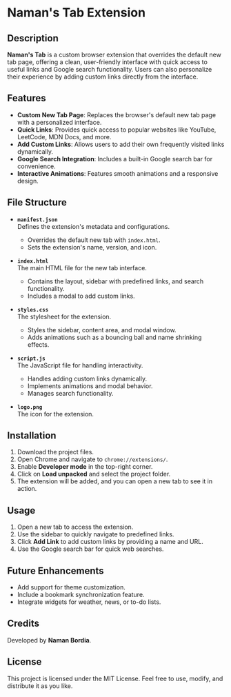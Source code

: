 # Naman's Tab Extension

## Description
**Naman's Tab** is a custom browser extension that overrides the default new tab page, offering a clean, user-friendly interface with quick access to useful links and Google search functionality. Users can also personalize their experience by adding custom links directly from the interface.

## Features
- **Custom New Tab Page**: Replaces the browser's default new tab page with a personalized interface.
- **Quick Links**: Provides quick access to popular websites like YouTube, LeetCode, MDN Docs, and more.
- **Add Custom Links**: Allows users to add their own frequently visited links dynamically.
- **Google Search Integration**: Includes a built-in Google search bar for convenience.
- **Interactive Animations**: Features smooth animations and a responsive design.

## File Structure

- **`manifest.json`**  
  Defines the extension's metadata and configurations.  
  - Overrides the default new tab with `index.html`.  
  - Sets the extension's name, version, and icon.

- **`index.html`**  
  The main HTML file for the new tab interface.  
  - Contains the layout, sidebar with predefined links, and search functionality.  
  - Includes a modal to add custom links.

- **`styles.css`**  
  The stylesheet for the extension.  
  - Styles the sidebar, content area, and modal window.  
  - Adds animations such as a bouncing ball and name shrinking effects.

- **`script.js`**  
  The JavaScript file for handling interactivity.  
  - Handles adding custom links dynamically.  
  - Implements animations and modal behavior.  
  - Manages search functionality.

- **`logo.png`**  
  The icon for the extension.


## Installation
1. Download the project files.
2. Open Chrome and navigate to `chrome://extensions/`.
3. Enable **Developer mode** in the top-right corner.
4. Click on **Load unpacked** and select the project folder.
5. The extension will be added, and you can open a new tab to see it in action.

## Usage
1. Open a new tab to access the extension.
2. Use the sidebar to quickly navigate to predefined links.
3. Click **Add Link** to add custom links by providing a name and URL.
4. Use the Google search bar for quick web searches.

## Future Enhancements
- Add support for theme customization.
- Include a bookmark synchronization feature.
- Integrate widgets for weather, news, or to-do lists.

## Credits
Developed by **Naman Bordia**.

## License
This project is licensed under the MIT License. Feel free to use, modify, and distribute it as you like.


 
